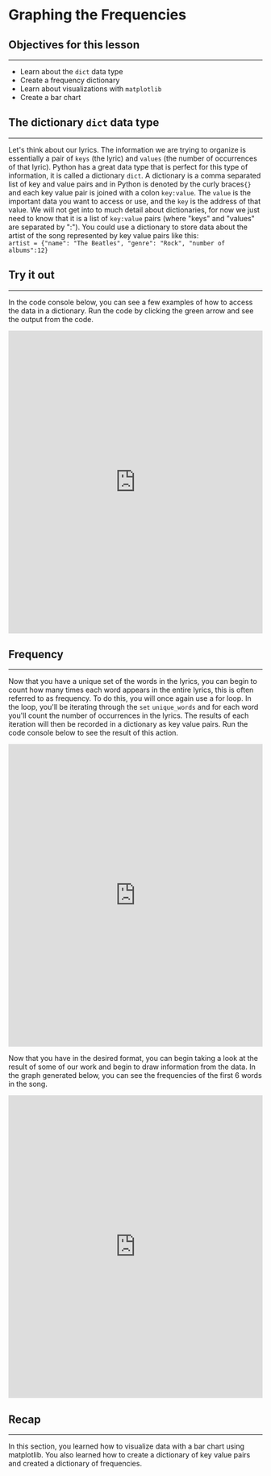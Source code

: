 # Graphing the Frequencies

## Objectives for this lesson

***

* Learn about the `dict` data type
* Create a frequency dictionary
* Learn about visualizations with `matplotlib`
* Create a bar chart

## The dictionary `dict` data type

***

Let's think about our lyrics.  The information we are trying to organize is essentially a pair of `keys` (the lyric) and `values` (the number of occurrences of that lyric).  Python has a great data type that is perfect for this type of information, it is called a dictionary `dict`. A dictionary is a comma separated list of key and value pairs and in Python is denoted by the curly braces`{}` and each key value pair is joined with a colon `key:value`. The `value` is the important data you want to access or use, and the `key` is the address of that value.  We will not get into to much detail about dictionaries, for now we just need to know that it is a list of `key:value` pairs (where "keys" and "values" are separated by ":").  You could use a dictionary to store data about the artist of the song represented by key value pairs like this:  
`artist = {"name": "The Beatles", "genre": "Rock", "number of albums":12}`  

## Try it out

***

In the code console below, you can see a few examples of how to access the data in a dictionary. Run the code by clicking the green arrow and see the output from the code.

<iframe frameborder="0" width="100%" height="600px" src="https://repl.it/@DSExperience/Dictionary?lite=true"></iframe>


## Frequency

***

Now that you have a unique set of the words in the lyrics, you can begin to count how many times each word appears in the entire lyrics, this is often referred to as frequency.  To do this, you will once again use a for loop.  In the loop, you'll be iterating through the `set` `unique_words` and for each word you'll count the number of occurrences in the lyrics.  The results of each iteration will then be recorded in a dictionary as key value pairs.  Run the code console below to see the result of this action.

<iframe frameborder="0" width="100%" height="600px" src="https://repl.it/@DSExperience/LyricsDictionary?lite=true"></iframe>

Now that you have in the desired format, you can begin taking a look at the result of some of our work and begin to draw information from the data. In the graph generated below, you can see the frequencies of the first 6 words in the song.

<iframe frameborder="0" width="100%" height="600px" src="https://repl.it/@DSExperience/SongVisualization?lite=true"></iframe>

## Recap

***

In this section, you learned how to visualize data with a bar chart using matplotlib.  You also learned how to create a dictionary of key value pairs and created a dictionary of frequencies.